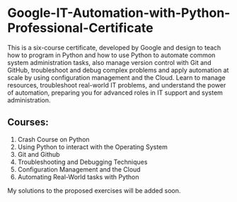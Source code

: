 # Google-IT-Automation-with-Python-Professional-Certificate
This is a six-course certificate, developed by Google and design to teach how to program in Python and how to use Python to automate common system administration tasks, also manage version control with Git and GitHub, troubleshoot and debug complex problems and apply automation at scale by using configuration management and the Cloud. Learn to manage resources, troubleshoot real-world IT problems, and understand the power of automation, preparing you for advanced roles in IT support and system administration.

## Courses: 
1. Crash Course on Python 
2. Using Python to interact with the Operating System
3. Git and Github
4. Troubleshooting and Debugging Techniques
5. Configuration Management and the Cloud
6. Automating Real-World tasks with Python 

My solutions to the proposed exercises will be added soon.
